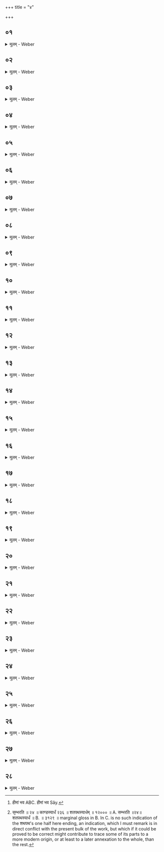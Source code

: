 +++
title = "४"

+++


##  ०१
<details><summary>मूलम् - Weber</summary>

स वा᳘ अपः स᳘म्भरति॥  
तद्य᳘दपः᳘ सम्भ᳘रति वीर्यं᳘ वा आ᳘पो वीर्य᳘मेॗवैतद्र᳘समपाᳫं स᳘म्भरति॥
</details>

##  ०२
<details><summary>मूलम् - Weber</summary>

औ᳘दुम्बरे पा᳘त्रे॥  
अ᳘न्नं वा᳘ ऊर्गुदुम्ब᳘र ऊॗर्जो ऽन्ना᳘द्यस्या᳘वरुद्ध्यै त᳘स्मादौ᳘दुम्बरे पा᳘त्रे॥
</details>

##  ०३
<details><summary>मूलम् - Weber</summary>

स᳘ सारस्वती᳘रेव᳘ प्रथमा᳘ गृह्णाति॥  
अपो᳘ देवा म᳘धुमतीरगृभ्णन्नि᳘त्यपो᳘ देवा र᳘सवतीरगृह्णन्नि᳘त्येॗवैत᳘दाहो᳘र्जस्वती राजस्व᳘श्चि᳘ताना इ᳘ति र᳘सवतीरि᳘त्येॗवैत᳘दाह यदाहो᳘र्जस्वती᳘रि᳘ति राजस्व᳘श्चि᳘ताना इ᳘ति याः प्र᳘ज्ञाता राज᳘स्व इ᳘त्येॗवैत᳘दाह या᳘भिर्मित्राव᳘रुणावभ्य᳘षिञ्चन्नि᳘त्येता᳘भिर्हि᳘ मित्राव᳘रुणावभ्य᳘षिञ्चन्या᳘भिरि᳘न्द्रम᳘नयन्नत्य᳘रातीरि᳘त्येता᳘भिर्ही᳘न्द्रं नाष्ट्रा र᳘क्षांस्यत्य᳘नयंस्ता᳘भिरभि᳘षिन्=चति वाग्वै स᳘रस्वती वा᳘चैॗवैनमेत᳘दभि᳘षिञ्चत्येता वा ए᳘का आ᳘पस्ता᳘ एॗवैतत्स᳘म्भरति॥
</details>

##  ०४
<details><summary>मूलम् - Weber</summary>

अ᳘थाध्वर्युः᳟॥  
चतुर्गृहीतमा᳘ज्यं गृहीॗत्वाॗपो ऽभ्य᳘वैति तद्या᳘ ऊर्मी व्य᳘र्दतः पशौ वा पु᳘रुषे वाभ्य᳘वेते तौ᳘ गृह्णाति॥
</details>

##  ०५
<details><summary>मूलम् - Weber</summary>

स यः प्राङ्गुद᳘र्दति॥  
तं᳘ गृह्णाति वृ᳘ष्ण ऊर्मि᳘रसि राष्ट्रदा᳘ मे देहि स्वा᳘हा वृष्ण᳘ ऊर्मि᳘रसि राष्ट्रदा᳘ राष्ट्र᳘ममु᳘ष्मै देही᳘ति॥
</details>

##  ०६
<details><summary>मूलम् - Weber</summary>

अ᳘थ यः᳘ प्रत्य᳘ङ्ङुद᳘र्दति॥  
तं᳘ गृह्णाति वृषसेॗनो ऽसि राष्ट्रदा᳘ राष्ट्र᳘म् मे देहि स्वा᳘हा वृषसेॗनो ऽसि राष्ट्रदा᳘ राष्ट्र᳘ममु᳘ष्मै देही᳘ति ता᳘भिरभि᳘षिञ्चति वीर्यं᳘ वा᳘ एत᳘दपामु᳘दर्दति पशौ᳘ वा पु᳘रुषे वाभ्य᳘वेते वीॗर्येणैॗवैनमेत᳘दभि᳘षिञ्चत्येता वा ए᳘का आ᳘पस्ता᳘ एॗवैतत्स᳘म्भरति॥
</details>

##  ०७
<details><summary>मूलम् - Weber</summary>

अ᳘थ स्य᳘न्दमाना गृह्णाति॥  
अर्थे᳘त स्थ राष्ट्रदा᳘ राष्ट्र᳘म् मे दत्त स्वा᳘हार्थे᳘त स्थ राष्ट्रदा᳘ राष्ट्र᳘ममु᳘ष्मै दत्ते᳘ति ता᳘भिरभि᳘षिञ्चति वी᳘र्येण वा᳘ एताः᳘ स्यन्दन्ते त᳘स्मादेनाः स्य᳘न्दमाना न किं᳘चन प्र᳘तिधारयते वीॗर्येणैॗवैनमेत᳘दभि᳘षिञ्चत्येता वा ए᳘का आ᳘पस्ता᳘ एॗवैतत्स᳘म्भरति॥
</details>

##  ०८
<details><summary>मूलम् - Weber</summary>

अ᳘थ याः स्य᳘न्दमानानाम् प्रतीपᳫं स्य᳘न्दन्ते॥  
ता᳘ गृह्णात्यो᳘जस्वती स्थ राष्ट्रदा᳘ राष्ट्र᳘म् मे दत्त स्वाहौ᳘जस्वती स्थ राष्ट्रदा᳘ राष्ट्र᳘ममु᳘ष्मै दत्ते᳘ति ता᳘भिरभि᳘षिञ्चति वीॗर्येण वा᳘ एताः स्य᳘न्दमानानाम् प्रतीप᳘ᳫं᳘ स्यन्दन्ते वीॗर्येणैॗवैनमेत᳘दभि᳘षिञ्चत्येता वा ए᳘का आ᳘पस्ता᳘ एॗवैतत्स᳘म्भरति॥
</details>

##  ०९
<details><summary>मूलम् - Weber</summary>

अ᳘थापयती᳘र्गृह्णाति॥  
आ᳘पः परिवाहि᳘णी स्थ राष्ट्रदा᳘ राष्ट्र᳘ममु᳘ष्मै दत्ते᳘ति ता᳘भिरभि᳘षिञ्चत्येत᳘स्यै वा᳘ एॗषापछि᳘द्यैॗषैव पु᳘नर्भ᳘वत्य᳘पि ह वा᳘ अस्यान्यराष्ट्री᳘यो राष्ट्रे᳘ भवत्य᳘प्यन्यराष्ट्री᳘यम᳘वहरते त᳘थास्मिन्भूमा᳘नं दधाति भू᳘म्नैॗवैनमेत᳘दभि᳘षिञ्चत्येता वा ए᳘का आ᳘पस्ता एॗवैतत्स᳘म्भरति॥
</details>

##  १०
<details><summary>मूलम् - Weber</summary>

अ᳘थ नदीपतिं᳘ गृह्णाति॥  
अपाम् प᳘तिरसि राष्ट्रदा᳘ राष्ट्र᳘म् मे देहि स्वा᳘हापाम् प᳘तिरसि राष्ट्रदा᳘ राष्ट्र᳘ममु᳘ष्मै देही᳘ति ता᳘भिरभि᳘षिञ्चत्यपां वा᳘ एष प᳘तिर्य᳘न्नदीपति᳘र्विशा᳘मेॗवैनमेतत्प᳘तिं करोत्येता वा ए᳘का आ᳘पस्ता᳘ एॗवैतत्स᳘म्भरति॥
</details>

##  ११
<details><summary>मूलम् - Weber</summary>

अ᳘थ निवेष्यं᳘ गृह्णाति॥  
अपां ग᳘र्भो ऽसि राष्ट्रदा᳘ राष्ट्र᳘म् मे देहि स्वा᳘हापां ग᳘र्भो ऽसि राष्ट्रदा᳘ राष्ट्र᳘ममु᳘ष्मै देही᳘ति ता᳘भिरभि᳘षिञ्चति ग᳘र्भं वा᳘ एतदा᳘प उपनि᳘वेष्टन्ते विशा᳘मेॗवैनमेतद्ग᳘र्भं करोत्येता वा ए᳘का आ᳘पस्ता᳘ एॗवैतत्स᳘म्भरति॥
</details>

##  १२
<details><summary>मूलम् - Weber</summary>

अ᳘थ यः स्य᳘न्दमानानाᳫं स्थावरो᳘ ह्रदो भ᳘वति॥  
प्रत्यातापे ता᳘ गृह्णाति सू᳘र्यत्वचस स्थ राष्ट्रदा᳘ राष्ट्र᳘म् मे दत्त स्वाहा सू᳘र्यत्वचस स्थ राष्ट्रदा᳘ राष्ट्र᳘ममु᳘ष्मै दत्ते᳘ति ता᳘भिरभि᳘षिञ्चति व᳘र्चसैॗवैनमे᳘तदभि᳘षिञ्चति सू᳘र्यत्वचसमे᳘वैनमेत᳘त्करोति वरुॗण्या वा᳘ एता आ᳘पो भवन्ति याः स्य᳘न्दमानानां न स्य᳘न्दन्ते वरुणसवो वा᳘ एष य᳘द्राजसू᳘यं त᳘स्मादेता᳘भिरभि᳘षिञ्चत्येता वा ए᳘का आ᳘पस्ता एॗवैतत्स᳘म्भरति॥
</details>

##  १३
<details><summary>मूलम् - Weber</summary>

अ᳘थ या᳘ आत᳘पति व᳘र्षन्ति॥  
ता᳘ गृह्णाति सू᳘र्यवर्चस स्थ राष्ट्रदा᳘ राष्ट्र᳘म् मे दत्त स्वा᳘हा सू᳘र्यवर्चस स्थ राष्ट्रदा᳘ राष्ट्र᳘ममु᳘ष्मै दत्ते᳘ति ता᳘भिरभि᳘षिञ्चति व᳘र्चसैॗवैनमेत᳘दभि᳘षिञ्चति सू᳘र्यवर्चसमेॗवैनमेत᳘त्करोति मे᳘ध्या वा᳘ एता आ᳘पो भवन्ति या᳘ आत᳘पति व᳘र्षन्त्य᳘प्राप्ताॗ हीमाम् भ᳘वन्त्य᳘थैना [^wbr_1] गृह्णा᳘ति मे᳘ध्यमेवैनमेत᳘त्करोत्येता वा ए᳘का आ᳘पस्ता᳘ एॗवैतत्स᳘म्भरति॥  

[^wbr_1]: हीमां भव ABC. हीमां भव Sây.
</details>

##  १४
<details><summary>मूलम् - Weber</summary>

अ᳘थ वैशन्ती᳘र्गृह्णाति॥  
मा᳘न्दा स्थ राष्ट्रदा᳘ राष्ट्र᳘म् मे दत्त स्वा᳘हा मा᳘न्दा स्थ राष्ट्रदा᳘ राष्ट्र᳘ममु᳘ष्मै दत्ते᳘ति ता᳘भिरभि᳘षिञ्चति वि᳘शमेॗवास्मा एत᳘त्स्थावराम᳘नपक्रमिणीं करोत्येता वा ए᳘का आ᳘पस्ता᳘ एॗवैतत्स᳘म्भरति॥
</details>

##  १५
<details><summary>मूलम् - Weber</summary>

अ᳘थ कू᳘प्या गृह्णाति॥  
व्रजक्षि᳘त स्थ राष्ट्रदा᳘ राष्ट्र᳘म् मे दत्त स्वा᳘हा व्रजक्षि᳘त स्थ राष्ट्रदा᳘ राष्ट्र᳘ममु᳘ष्मै दत्ते᳘ति ता᳘भिरभि᳘षिञ्चति तद्या᳘ इमाम् प᳘रेणा᳘पस्ता᳘ एॗवैतत्स᳘म्भरत्यपा᳘मु चैव᳘ सर्वत्वा᳘य त᳘स्मादेता᳘भिरभि᳘श्चत्येता वा ए᳘का आ᳘पस्ता᳘ एॗवैतत्स᳘म्भरति॥
</details>

##  १६
<details><summary>मूलम् - Weber</summary>

अ᳘थ प्रु᳘ष्वा गृह्णाति॥  
वा᳘शा स्थ राष्ट्रदा᳘ राष्ट्र᳘म् मे दत्त स्वा᳘हा वा᳘शा स्थ राष्ट्रदा᳘ राष्ट्र᳘ममु᳘ष्मै दत्तेति ता᳘भिरभि᳘षिञ्चत्यन्ना᳘द्येनैॗवैनमेत᳘दभि᳘षिञ्चत्यन्ना᳘द्यमेॗवास्मिन्नेत᳘द्दधातीदं वा᳘ असा᳘वादित्य᳘ उद्य᳘न्नेव य᳘थाय᳘मग्नि᳘र्निर्द᳘हेदेवमो᳘षधीरन्ना᳘द्यं नि᳘र्दहति त᳘देता आ᳘पो ऽभ्यवय᳘त्यः शमयन्ति न᳘ ह वा᳘ इॗहान्ना᳘द्यं प᳘रिशिष्यते य᳘देता आ᳘पोॗ नाभ्यवेयु᳘रन्ना᳘द्येनैॗवैनमेत᳘दभि᳘षिञ्चत्येता वा ए᳘का आ᳘पस्ता᳘ एॗवैतत्स᳘म्भरति॥
</details>

##  १७
<details><summary>मूलम् - Weber</summary>

अ᳘थ म᳘धु गृह्णाति॥  
श᳘विष्टा स्थ राष्ट्रदा᳘ राष्ट्र᳘म् मे दत्त स्वा᳘हा श᳘विष्ठा स्थ राष्ट्रदा᳘ राष्ट्र᳘ममु᳘ष्मै दत्ते᳘ति ता᳘भिरभि᳘षिञ्चत्यपां᳘ चैॗवैनमेतदो᳘षधीनां च र᳘सेनाभि᳘षिञ्चत्येता वा ए᳘का आ᳘पस्ता᳘ एॗवैतत्स᳘म्भरति॥
</details>

##  १८
<details><summary>मूलम् - Weber</summary>

अ᳘थ गो᳘र्विजा᳘यमानाया उ᳘ल्ब्या गृह्णाति॥  
श᳘क्वरो स्थ राष्ट्रदा᳘ राष्ट्र᳘म् मे दत्त स्वा᳘हा श᳘क्वरी स्थ राष्ट्रदा᳘ राष्ट्र᳘ममु᳘ष्मै दत्ते᳘ति ता᳘भिरभि᳘षिञ्चति पशु᳘भिरेॗवैनमेत᳘दभि᳘षिञ्चत्येता वा ए᳘का आ᳘पस्ता᳘ एॗवैतत्स᳘म्भरति॥
</details>

##  १९
<details><summary>मूलम् - Weber</summary>

अ᳘थ प᳘यो गृह्णाति॥  
जनभृ᳘त स्थ राष्ट्रदा᳘ राष्ट्र᳘म् मे दत्त स्वा᳘हा जनभृ᳘त स्थ राष्ट्रदा᳘ राष्ट्र᳘ममु᳘ष्मै दत्ते᳘ति ता᳘भिरभि᳘षिञ्चति पशु᳘भिरेॗवैनमेत᳘दभि᳘षिञ्चत्येता वा ए᳘का आ᳘पस्ता᳘ एॗवैतत्स᳘म्भरति॥
</details>

##  २०
<details><summary>मूलम् - Weber</summary>

अ᳘थ घृतं᳘ गृह्णाति॥  
विश्वभृ᳘त स्थ राष्ट्रदा᳘ राष्ट्र᳘म् मे दत्त स्वा᳘हा विश्वभृ᳘त स्थ राष्ट्रदा᳘ राष्ट्र᳘ममु᳘ष्मै दत्ते᳘ति ता᳘भिरभि᳘षिञ्चति पशूना᳘मेॗवैनमेतद्र᳘सेनाभि᳘षिञ्चत्येता वा ए᳘का आ᳘पस्ता᳘ एॗवैतत्स᳘म्भरति॥
</details>

##  २१
<details><summary>मूलम् - Weber</summary>

अ᳘थ म᳘रीचीः॥  
अञ्जलि᳘ना संगृह्या᳘पिसृजत्या᳘पः स्वरा᳘ज स्थ राष्ट्रदा᳘ राष्ट्र᳘ममु᳘ष्मै दत्ते᳘त्येता वा आ᳘पः स्वरा᳘जो यन्म᳘रीचयस्ता यत्स्य᳘न्दन्त इवाॗन्यो ऽन्य᳘स्या एॗवैत᳘छ्रिया अ᳘तिष्ठमाना उत्तराधरा᳘ इव भ᳘वन्त्यो यन्ति स्वा᳘राज्यमेॗवास्मिन्नेत᳘द्दधात्येता वा ए᳘का आ᳘पस्ता᳘ एॗवैतत्स᳘म्भरति॥
</details>

##  २२
<details><summary>मूलम् - Weber</summary>

ता वा᳘ एताः᳟॥  
सप्त᳘दशापः स᳘म्भरति सप्तदशो वै᳘ प्रजा᳘पतिः प्रजा᳘पतिर्यज्ञस्त᳘स्मात्सप्त᳘दशापः स᳘म्भरति [^wbr_2] ॥  

[^wbr_2]: स᳘म्भरति ॥ २४ ॥ काण्डस्यार्धं २३६ ॥ शतपथस्यार्धम् ॥ १२००० ॥ A. सम्भरति ॥२४॥ शतपथस्यार्धं ॥ B. ॥ ३१२९ ॥ marginal gloss in B. In C. is no such indication of the शथपथ's one half here ending, an indication, which I must remark is in direct conflict with the present bulk of the work, but which if it could be proved to be correct might contribute to trace
some of its parts to a more modern origin, or at least to a later annexation to the whole, than the rest.
</details>

##  २३
<details><summary>मूलम् - Weber</summary>

षो᳘डश ता आ᳘पो या᳘ अभिजुहो᳘ति॥  
षो᳘डशा᳘हुतीर्जुहोति ता द्वा᳘त्रिंशद्द्वयी᳘षु न᳘ जुहोति सारस्वती᳘षु च म᳘रीचिषु च ताश्च᳘तुस्त्रिंशत्त्र᳘यस्त्रिंशद्वै᳘ देवाः᳘ प्रजा᳘पतिश्चतुस्त्रिंशस्त᳘देनम् प्रजा᳘पतिं करोति॥
</details>

##  २४
<details><summary>मूलम् - Weber</summary>

अ᳘थ य᳘द्धुत्वा᳘-हुत्वा गृह्णा᳘ति॥  
व᳘ज्रो वा आ᳘ज्यं व᳘ज्रेणैॗवैतदा᳘ज्येन स्पृत्वा᳘-स्पृत्वा स्वीकृ᳘त्य गृह्णाति॥
</details>

##  २५
<details><summary>मूलम् - Weber</summary>

अ᳘थ य᳘त्सारस्वती᳘षु न᳘ जुहो᳘ति॥  
वाग्वै स᳘रस्वती व᳘ज्र आ᳘ज्यं ने᳘द्व᳘ज्रेणा᳘ज्येन वा᳘चᳫं हिन᳘सानी᳘ति त᳘स्मात्सारस्वती᳘षु न᳘ जुहोति॥
</details>

##  २६
<details><summary>मूलम् - Weber</summary>

अ᳘थ यन्म᳘रीचिषु न᳘ जुहो᳘ति॥  
नेद᳘नद्धेवैतामा᳘हुतिं जुह᳘वानी᳘ति त᳘स्मान्म᳘रीचिषु न᳘ जुहोति॥
</details>

##  २७
<details><summary>मूलम् - Weber</summary>

ताः᳘ सार्धमौ᳘दुम्बरे पात्रे सम᳘वनयति॥  
म᳘धुमतीर्म᳘धुमतीभिः पृच्यन्तामि᳘ति र᳘सवती र᳘सवतीभिः पृच्यन्तामि᳘त्येॗवैत᳘दाह म᳘हि क्षत्रं᳘ क्षत्रि᳘याय वन्वाना इ᳘ति त᳘त्परो᳘ ऽक्षं य᳘जमानायाशि᳘षमा᳘शास्ते यदा᳘ह म᳘हि क्षत्रं᳘ क्षत्रि᳘याय वन्वाना इ᳘ति॥
</details>

##  २८
<details><summary>मूलम् - Weber</summary>

ता अ᳘ग्रेण मैत्रावरुण᳘स्य धि᳘ष्ण्यᳫं सादयति॥  
अ᳘नाधृष्टाः सीदत सहौ᳘जस इत्य᳘नाधृष्टाः सीदत र᳘क्षोभिरि᳘त्येॗवैत᳘दाह सहौ᳘जस इ᳘ति स᳘वीर्या इ᳘त्येॗवैत᳘दाह म᳘हि क्षत्रं᳘ क्षत्रि᳘याय द᳘धतीरि᳘ति त᳘त्प्रत्य᳘क्षं क्षत्रं य᳘जमानायाशि᳘षमा᳘शास्ते यदा᳘ह म᳘हि क्षत्रं᳘ क्षत्रि᳘याय द᳘धतीरि᳘ति॥
</details>